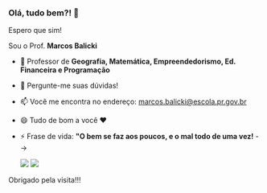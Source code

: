 ### Olá, tudo bem?! 👋
Espero que sim!


Sou o Prof. **Marcos Balicki**
- 🔭 Professor de **Geografia, Matemática, Empreendedorismo, Ed. Financeira e Programação**
  
- 💬 Pergunte-me suas dúvidas!
- 📫 Você me encontra no endereço: marcos.balicki@escola.pr.gov.br
- 😄 Tudo de bom a você ❤
- ⚡ Frase de vida: **"O bem se faz aos poucos, e o mal todo de uma vez!**
-->

  ![](https://media1.tenor.com/m/G7RCgbI7ypMAAAAd/airplane-dancing.gif) ![](https://media1.tenor.com/m/SKQbAF9jRO0AAAAd/dog-tornado.gif)


Obrigado pela visita!!!
